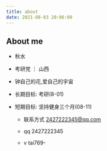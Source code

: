 ```yaml
---
title: about
date: 2021-08-03 20:06:09
---
```


## About me

+ 秋水

+ 考研党 ｜ 山西

+ 钟自己的花,爱自己的宇宙

+ 长期目标: 考研(8-01)

+ 短期目标:  坚持健身三个月(08-11)

  + 联系方式 2427222345@qq.com

  + qq 2427222345

  + v tai769-

    
